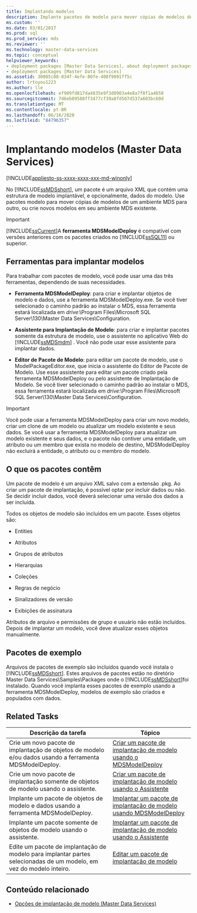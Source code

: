 ```yaml
---
title: Implantando modelos
description: Implante pacotes de modelo para mover cópias de modelos de um ambiente Master Data Services para outro ou para criar novos modelos em seu ambiente.
ms.custom: ''
ms.date: 03/01/2017
ms.prod: sql
ms.prod_service: mds
ms.reviewer: ''
ms.technology: master-data-services
ms.topic: conceptual
helpviewer_keywords:
- deployment packages [Master Data Services], about deployment packages
- deployment packages [Master Data Services]
ms.assetid: 30085c08-034f-4efe-80fe-408f9091ff5c
author: lrtoyou1223
ms.author: lle
ms.openlocfilehash: ef909fd817da4835e9f3d0903a4e8a7f8f1a4658
ms.sourcegitcommit: 7d6eb09588ff3477cf39a8fd507d537a603bc60d
ms.translationtype: MT
ms.contentlocale: pt-BR
ms.lasthandoff: 06/16/2020
ms.locfileid: "84796357"
---
```

# <a name="deploying-models-master-data-services"></a>Implantando modelos (Master Data Services)

[!INCLUDE[appliesto-ss-xxxx-xxxx-xxx-md-winonly](../includes/appliesto-ss-xxxx-xxxx-xxx-md-winonly.md)]

  No [!INCLUDE[ssMDSshort](../includes/ssmdsshort-md.md)], um pacote é um arquivo XML que contém uma estrutura de modelo implantável, e opcionalmente, dados do modelo. Use pacotes modelo para mover cópias de modelos de um ambiente MDS para outro, ou crie novos modelos em seu ambiente MDS existente.  
  
> [!IMPORTANT]  
>  [!INCLUDE[ssCurrent](../includes/sscurrent-md.md)]A **ferramenta MDSModelDeploy** é compatível com versões anteriores com os pacotes criados no [!INCLUDE[ssSQL11](../includes/sssql11-md.md)] ou superior.  
  
## <a name="tools-for-deploying-models"></a>Ferramentas para implantar modelos  
 Para trabalhar com pacotes de modelo, você pode usar uma das três ferramentas, dependendo de suas necessidades.  
  
-   **Ferramenta MDSModelDeploy**: para criar e implantar objetos de modelo e dados, use a ferramenta MDSModelDeploy.exe. Se você tiver selecionado o caminho padrão ao instalar o MDS, essa ferramenta estará localizada em *drive*:\Program Files\Microsoft SQL Server\130\Master Data Services\Configuration.  
  
-   **Assistente para Implantação de Modelo**: para criar e implantar pacotes somente da estrutura de modelo, use o assistente no aplicativo Web do [!INCLUDE[ssMDSmdm](../includes/ssmdsmdm-md.md)] . Você não pode usar esse assistente para implantar dados.  
  
-   **Editor de Pacote de Modelo**: para editar um pacote de modelo, use o ModelPackageEditor.exe, que inicia o assistente do Editor de Pacote de Modelo. Use esse assistente para editar um pacote criado pela ferramenta MDSModelDeploy ou pelo assistente de Implantação de Modelo. Se você tiver selecionado o caminho padrão ao instalar o MDS, essa ferramenta estará localizada em *drive*:\Program Files\Microsoft SQL Server\130\Master Data Services\Configuration.  
  
> [!IMPORTANT]  
>  Você pode usar a ferramenta MDSModelDeploy para criar um novo modelo, criar um clone de um modelo ou atualizar um modelo existente e seus dados. Se você usar a ferramenta MDSModelDeploy para atualizar um modelo existente e seus dados, e o pacote não contiver uma entidade, um atributo ou um membro que exista no modelo de destino, MDSModelDeploy não excluirá a entidade, o atributo ou o membro do modelo.  
  
## <a name="what-packages-contain"></a>O que os pacotes contêm  
 Um pacote de modelo é um arquivo XML salvo com a extensão .pkg. Ao criar um pacote de implantação, é possível optar por incluir dados ou não. Se decidir incluir dados, você deverá selecionar uma versão dos dados a ser incluída.  
  
 Todos os objetos de modelo são incluídos em um pacote. Esses objetos são:  
  
-   Entities  
  
-   Atributos  
  
-   Grupos de atributos  
  
-   Hierarquias  
  
-   Coleções  
  
-   Regras de negócio  
  
-   Sinalizadores de versão  
  
-   Exibições de assinatura  
  
 Atributos de arquivo e permissões de grupo e usuário não estão incluídos. Depois de implantar um modelo, você deve atualizar esses objetos manualmente.  
  
## <a name="sample-packages"></a>Pacotes de exemplo  
 Arquivos de pacotes de exemplo são incluídos quando você instala o [!INCLUDE[ssMDSshort](../includes/ssmdsshort-md.md)]. Estes arquivos de pacotes estão no diretório Master Data Services\Samples\Packages onde o [!INCLUDE[ssMDSshort](../includes/ssmdsshort-md.md)]foi instalado. Quando você implanta esses pacotes de exemplo usando a ferramenta MDSModelDeploy, modelos de exemplo são criados e populados com dados.  
  
## <a name="related-tasks"></a>Related Tasks  
  
|Descrição da tarefa|Tópico|  
|----------------------|-----------|  
|Crie um novo pacote de implantação de objetos de modelo e/ou dados usando a ferramenta MDSModelDeploy.|[Criar um pacote de implantação de modelo usando o MDSModelDeploy](../master-data-services/create-a-model-deployment-package-by-using-mdsmodeldeploy.md)|  
|Crie um novo pacote de implantação somente de objetos de modelo usando o assistente.|[Criar um pacote de implantação de modelo usando o Assistente](../master-data-services/create-a-model-deployment-package-by-using-the-wizard.md)|  
|Implante um pacote de objetos de modelo e dados usando a ferramenta MDSModelDeploy.|[Implantar um pacote de implantação de modelo usando MDSModelDeploy](../master-data-services/deploy-a-model-deployment-package-by-using-mdsmodeldeploy.md)|  
|Implante um pacote somente de objetos de modelo usando o assistente.|[Implantar um pacote de implantação de modelo usando o Assistente](../master-data-services/deploy-a-model-deployment-package-by-using-the-wizard.md)|  
|Edite um pacote de implantação de modelo para implantar partes selecionadas de um modelo, em vez do modelo inteiro.|[Editar um pacote de implantação de modelo](../master-data-services/edit-a-model-deployment-package.md)|  
  
## <a name="related-content"></a>Conteúdo relacionado  
  
-   [Opções de implantação de modelo &#40;Master Data Services&#41;](../master-data-services/model-deployment-options-master-data-services.md)  
  
  
